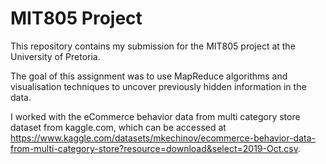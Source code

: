 # MIT805 Project
This repository contains my submission for the MIT805 project at the University of Pretoria.

The goal of this assignment was to use MapReduce algorithms and visualisation techniques to uncover previously hidden information in the data.

I worked with the eCommerce behavior data from multi category store dataset from kaggle.com, which can be accessed at https://www.kaggle.com/datasets/mkechinov/ecommerce-behavior-data-from-multi-category-store?resource=download&select=2019-Oct.csv.


